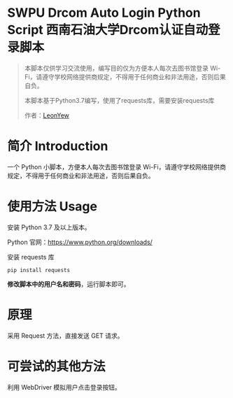 # SWPU Drcom Auto Login Python Script 西南石油大学Drcom认证自动登录脚本
> 本脚本仅供学习交流使用，编写目的仅为方便本人每次去图书馆登录 Wi-Fi，请遵守学校网络提供商规定，不得用于任何商业和非法用途，否则后果自负。
> 
> 本脚本基于Python3.7编写，使用了requests库，需要安装requests库
> 
> 作者：[LeonYew](https://leonyew.fun/)
# 简介 Introduction
一个 Python 小脚本，方便本人每次去图书馆登录 Wi-Fi，请遵守学校网络提供商规定，不得用于任何商业和非法用途，否则后果自负。

# 使用方法 Usage
安装 Python 3.7 及以上版本。

Python 官网：https://www.python.org/downloads/

安装 requests 库
```shell
pip install requests
```
**修改脚本中的用户名和密码**，运行脚本即可。

# 原理
采用 Request 方法，直接发送 GET 请求。

# 可尝试的其他方法
利用 WebDriver 模拟用户点击登录按钮。